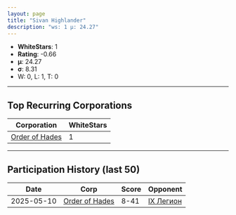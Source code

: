 ```yaml
---
layout: page
title: "Sivan Highlander"
description: "ws: 1 μ: 24.27"
---
```

- **WhiteStars**: 1
- **Rating**: -0.66
- **μ**: 24.27  
- **σ**: 8.31
- W: 0, L: 1, T: 0

---

## Top Recurring Corporations

| Corporation | WhiteStars |
| --- | --- |
| [Order of Hades](https://ws.tsl.rocks/corp/2aeceaa4796794f014cd422b48bad9f5627e35a758de0255216a519db709ce81/) | 1 |

---

## Participation History (last 50)

| Date | Corp | Score | Opponent |
| --- | --- | --- | --- |
| 2025-05-10 | [Order of Hades](https://ws.tsl.rocks/corp/2aeceaa4796794f014cd422b48bad9f5627e35a758de0255216a519db709ce81/) | 8-41 | [IX Легион](https://ws.tsl.rocks/corp/1621eab3bcc1ebffe496faadcde81cd31c503b2ac667ef88fbf2d64ea1f9908b/) |